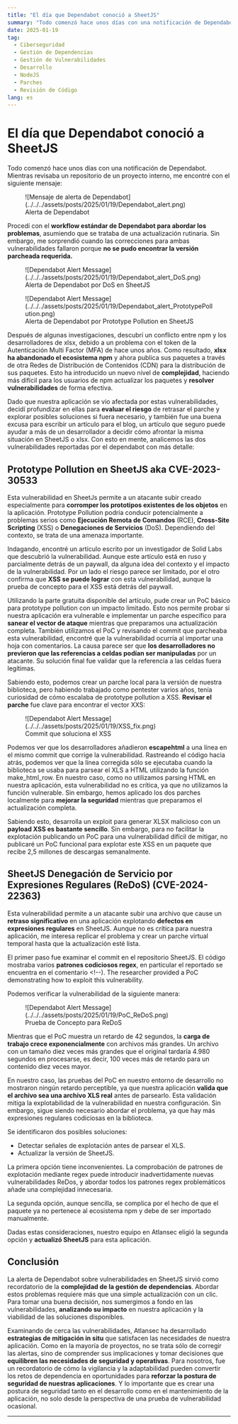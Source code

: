 ```yaml
---
title: "El día que Dependabot conoció a SheetJS"
summary: "Todo comenzó hace unos días con una notificación de Dependabot. Mientras revisaba un repositorio de un proyecto interno, me encontré con el siguiente mensaje: <figure markdown=\"span\">![Mensaje de alerta de Dependabot](../../../assets/posts/2025/01/19/Dependabot_alert.png)  <figcaption>Alerta de Dependabot</figcaption></figure>Procedí con el **workflow estándar de Dependabot para abordar los problemas**, asumiendo que se trataba de una actualización rutinaria. Sin embargo, me sorprendió cuando las correcciones para ambas vulnerabilidades fallaron porque **no se pudo encontrar la versión parcheada requerida.**"
date: 2025-01-19
tag:
  - Ciberseguridad
  - Gestión de Dependencias
  - Gestión de Vulnerabilidades
  - Desarrollo
  - NodeJS
  - Parches
  - Revisión de Código
lang: es
---
```


# El día que Dependabot conoció a SheetJS

Todo comenzó hace unos días con una notificación de Dependabot. Mientras revisaba un repositorio de un proyecto interno, me encontré con el siguiente mensaje:

<figure markdown="span">
  ![Mensaje de alerta de Dependabot](../../../assets/posts/2025/01/19/Dependabot_alert.png)
  <figcaption>Alerta de Dependabot</figcaption>
</figure>

Procedí con el **workflow estándar de Dependabot para abordar los problemas**, asumiendo que se trataba de una actualización rutinaria. Sin embargo, me sorprendió cuando las correcciones para ambas vulnerabilidades fallaron porque **no se pudo encontrar la versión parcheada requerida.**

<!-- more -->

<figure markdown="span">
  ![Dependabot Alert Message](../../../assets/posts/2025/01/19/Dependabot_alert_DoS.png)
  <figcaption>Alerta de Dependabot por DoS en SheetJS</figcaption>
</figure>
<figure markdown="span">
  ![Dependabot Alert Message](../../../assets/posts/2025/01/19/Dependabot_alert_PrototypePollution.png)
  <figcaption>Alerta de Dependabot por Prototype Pollution en SheetJS</figcaption>
</figure>

Después de algunas investigaciones, descubrí un conflicto entre npm y los desarrolladores de xlsx, debido a un problema con el token de la Autenticación Multi Factor (MFA) de hace unos años. Como resultado, **xlsx ha abandonado el ecosistema npm** y ahora publica sus paquetes a través de otra Redes de Distribución de Contenidos (CDN) para la distribución de sus paquetes. Esto ha introducido un nuevo nivel de **complejidad**, haciendo más difícil para los usuarios de npm actualizar los paquetes y **resolver vulnerabilidades** de forma efectiva.

Dado que nuestra aplicación se vio afectada por estas vulnerabilidades, decidí profundizar en ellas para **evaluar el riesgo** de retrasar el parche y explorar posibles soluciones si fuera necesario, y también fue una buena excusa para escribir un artículo para el blog, un artículo que seguro puede ayudar a más de un desarrollador a decidir cómo afrontar la misma situación en SheetJS o xlsx. Con esto en mente, analicemos las dos vulnerabilidades reportadas por el dependabot con más detalle:

## Prototype Pollution en SheetJS aka CVE-2023-30533

Esta vulnerabilidad en SheetJs permite a un atacante subir creado especialmente para **corromper los prototipos existentes de los objetos** en la aplicación. Prototype Pollution podría conducir potencialmente a problemas serios como **Ejecución Remota de Comandos** (RCE), **Cross-Site Scripting** (XSS) o **Denegaciones de Servicios** (DoS). Dependiendo del contexto, se trata de una amenaza importante.

Indagando, encontré un artículo escrito por un investigador de Solid Labs que descubrió la vulnerabilidad. Aunque este artículo está en ruso y parcialmente detrás de un paywall, da alguna idea del contexto y el impacto de la vulnerabilidad. Por un lado el riesgo parece ser limitado, por el otro confirma que **XSS se puede lograr** con esta vulnerabilidad, aunque la prueba de concepto para el XSS está detrás del paywall.

Utilizando la parte gratuita disponible del artículo, pude crear un PoC básico para prototype pollution con un impacto limitado. Esto nos permite probar si nuestra aplicación era vulnerable e implementar un parche específico para **sanear el vector de ataque** mientras que preparamos una actualización completa. También utilizamos el PoC y revisando el commit que parcheaba esta vulnerabilidad, encontré que la vulnerabilidad ocurría al importar una hoja con comentarios. La causa parece ser que **los desarrolladores no previeron que las referencias a celdas podían ser manipuladas** por un atacante. Su solución final fue validar que la referencia a las celdas fuera legítimas.

Sabiendo esto, podemos crear un parche local para la versión de nuestra biblioteca, pero habiendo trabajado como pentester varios años, tenía curiosidad de cómo escalaba de prototype pollution a XSS. **Revisar el parche** fue clave para encontrar el vector XXS:

<figure markdown="span">
  ![Dependabot Alert Message](../../../assets/posts/2025/01/19/XSS_fix.png)
  <figcaption>Commit que soluciona el XSS</figcaption>
</figure>

Podemos ver que los desarrolladores añadieron **escapehtml** a una línea en el mismo commit que corrige la vulnerabilidad. Rastreando el código hacia atrás, podemos ver que la línea corregida sólo se ejecutaba cuando la biblioteca se usaba para parsear el XLS a HTML utilizando la función make_html_row. En nuestro caso, como no utilizamos parsing HTML en nuestra aplicación, esta vulnerabilidad no es crítica, ya que no utilizamos la función vulnerable. Sin embargo, hemos aplicado los dos parches localmente para **mejorar la seguridad** mientras que preparamos el actualización completa.

Sabiendo esto, desarrolla un exploit para generar XLSX malicioso con un **payload XSS es bastante sencillo**. Sin embargo, para no facilitar la explotación publicando un PoC para una vulnerabilidad difícil de mitigar, no publicaré un PoC funcional para explotar este XSS en un paquete que recibe 2,5 millones de descargas semanalmente.

## SheetJS Denegación de Servicio por Expresiones Regulares (ReDoS) (CVE-2024-22363)

Esta vulnerabilidad permite a un atacante subir una archivo que cause un **retraso significativo** en una aplicación explotando **defectos en expresiones regulares** en SheetJS. Aunque no es crítica para nuestra aplicación, me interesa replicar el problema y crear un parche virtual temporal hasta que la actualización esté lista.

El primer paso fue examinar el commit en el repositorio SheetJS. El código mostraba varios **patrones codiciosos regex**, en particular el reportado se encuentra en el comentario <!--). The researcher provided a PoC demonstrating how to exploit this vulnerability.

Podemos verificar la vulnerabilidad de la siguiente manera:

<figure markdown="span">
    ![Dependabot Alert Message](../../../assets/posts/2025/01/19/PoC_ReDoS.png)
  <figcaption>Prueba de Concepto para ReDoS</figcaption>
</figure>

Mientras que el PoC muestra un retardo de 42 segundos, la **carga de trabajo crece exponencialmente** con archivos más grandes. Un archivo con un tamaño diez veces más grandes que el original tardaría 4.980 segundos en procesarse, es decir, 100 veces más de retardo para un contenido diez veces mayor.

En nuestro caso, las pruebas del PoC en nuestro entorno de desarrollo no mostraron ningún retardo perceptible, ya que nuestra aplicación **valida que el archivo sea una archivo XLS real** antes de parsearlo. Esta validación mitiga la explotabilidad de la vulnerabilidad en nuestra configuración. Sin embargo, sigue siendo necesario abordar el problema, ya que hay más expresiones regulares codiciosas en la biblioteca.

Se identificaron dos posibles soluciones:

* Detectar señales de explotación antes de parsear el XLS.
* Actualizar la versión de SheetJS.

La primera opción tiene inconvenientes. La comprobación de patrones de explotación mediante regex puede introducir inadvertidamente nuevas vulnerabilidades ReDos, y abordar todos los patrones regex problemáticos añade una complejidad innecesaria.

La segunda opción, aunque sencilla, se complica por el hecho de que el paquete ya no pertenece al ecosistema npm y debe de ser importado manualmente.

Dadas estas consideraciones, nuestro equipo en Atlansec eligió la segunda opción y **actualizó SheetJS** para esta aplicación.

## Conclusión

La alerta de Dependabot sobre vulnerabilidades en SheetJS sirvió como recordatorio de la **complejidad de la gestión de dependencias**. Abordar estos problemas requiere más que una simple actualización con un clic. Para tomar una buena decisión, nos sumergimos a fondo en las vulnerabilidades, **analizando su impacto** en nuestra aplicación y la viabilidad de las soluciones disponibles.

Examinando de cerca las vulnerabilidades, Atlansec ha desarrollado **estrategias de mitigación in situ** que satisfacen las necesidades de nuestra aplicación. Como en la mayoría de proyectos, no se trata sólo de corregir las alertas, sino de comprender sus implicaciones y tomar decisiones que **equilibren las necesidades de seguridad y operativas**. Para nosotros, fue un recordatorio de cómo la vigilancia y la adaptabilidad pueden convertir los retos de dependencia en oportunidades para **reforzar la postura de seguridad de nuestras aplicaciones**. Y lo importante que es crear una postura de seguridad tanto en el desarrollo como en el mantenimiento de la aplicación, no solo desde la perspectiva de una prueba de vulnerabilidad ocasional.

---
